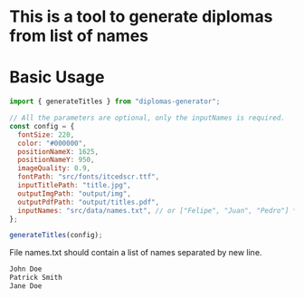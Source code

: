 # This is a tool to generate diplomas from list of names

# Basic Usage

```js
import { generateTitles } from "diplomas-generator";

// All the parameters are optional, only the inputNames is required.
const config = {
  fontSize: 220,
  color: "#000000",
  positionNameX: 1625,
  positionNameY: 950,
  imageQuality: 0.9,
  fontPath: "src/fonts/itcedscr.ttf",
  inputTitlePath: "title.jpg",
  outputImgPath: "output/img",
  outputPdfPath: "output/titles.pdf",
  inputNames: "src/data/names.txt", // or ["Felipe", "Juan", "Pedro"] *Required
};

generateTitles(config);
```

File names.txt should contain a list of names separated by new line.

```txt
John Doe
Patrick Smith
Jane Doe
```
